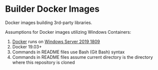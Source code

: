 # Builder Docker Images

Docker images building 3rd-party libraries.

Assumptions for Docker images utilizing Windows Containers:

1. [Docker](https://docs.microsoft.com/en-us/virtualization/windowscontainers/deploy-containers/deploy-containers-on-server) runs on [Windows Server 2019 1809](https://docs.microsoft.com/en-us/windows-server/get-started/windows-server-release-info)
1. Docker 19.03+
1. Commands in README files use Bash (Git Bash) syntax
1. Commands in README files assume current directory is the directory where this repository is cloned
